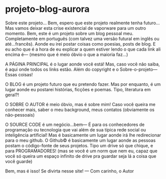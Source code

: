 # projeto-blog-aurora

Sobre este projeto...
Bem, espero que este projeto realmente tenha futuro...
Mas vamos deixar esta crise existencial de vaporware para um outro momento.
Bem, este é um projeto sobre um blog pessoal meu. Completamente em português (com talvez uma versão futural em inglês ou até...francês). Aonde eu irei postar coisas como poesias, posts de blog.
E eu acho que é a hora de eu explicar a quem estiver lendo o que cada link ali encima é— (mesmo que é meio óbvio o que a maioria faz...)

A PÁGINA PRINCIPAL é o lugar aonde você está! Mas, caso você não saiba, é aqui onde todos os links estão. Além do copyright e o Sobre-o-projeto— Essas coisas!

O BLOG é um projeto futuro que eu pretendo fazer. Mas por enquanto, é um lugar aonde eu postarei histórias, ficções e poemas. Tipo, literatura em geral?!

O SOBRE O AUTOR é meio óbvio, mas é sobre mim! Caso você queira me conhecer mais, saber o meu background, meus contatos (obviamente os não-pessoais)

O SOURCE CODE é um negócio...bem— É para os conhecedores de programação ou tecnologia que vai além de sua típica rede social ou inteligência artificial! Mas é basicamente um lugar aonde irá lhe redirecionar para o meu github. O Github© é basicamente um lugar aonde as pessoas postam o código-fonte de seus projetos. Tipo um drive só que chique, e para PROGRAMADORES! (mas se você é um norm que nem eu, capaz que você só queira um espaço infinito de drive pra guardar seja lá a coisa que você guarde)


Bem, mas é isso! Se divirta nesse site! — Com carinho, o Autor
